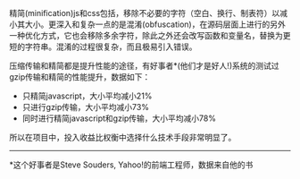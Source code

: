 精简(minification)js和css包括，移除不必要的字符（空白、换行、制表符）以减小其大小。更深入和复杂一点的是混淆(obfuscation)，在源码层面上进行的另外一种优化方式，它也会移除多余字符，除此之外还会改写函数和变量名，替换为更短的字符串。混淆的过程很复杂，而且极易引入错误。  

压缩传输和精简都是提升性能的途径，有好事者*(他们才是好人!)系统的测试过gzip传输和精简的性能提升，数据如下：  
* 只精简javascript，大小平均减小21%
* 只进行gzip传输，大小平均减小73%
* 同时进行精简javascript和gzip传输，大小平均减小78%  

所以在项目中，投入收益比权衡中选择什么技术手段非常明显了。


***
*这个好事者是Steve Souders, Yahoo!的前端工程师，数据来自他的书<High Performance Web Sites>
